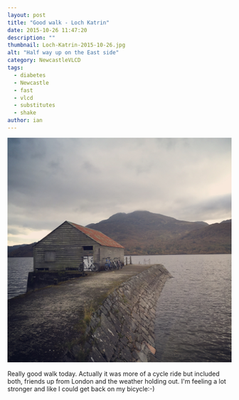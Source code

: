 ```yaml
---
layout: post
title: "Good walk - Loch Katrin"
date: 2015-10-26 11:47:20
description: ""
thumbnail: Loch-Katrin-2015-10-26.jpg
alt: "Half way up on the East side"
category: NewcastleVLCD
tags:
  - diabetes
  - Newcastle
  - fast
  - vlcd
  - substitutes
  - shake
author: ian
---
```


![Pie and water stop](/assets/i/Loch-Katrin-2015-10-26.jpg)

Really good walk today. Actually it was more of a cycle ride but included both, friends up from London and the weather holding out. I'm feeling a lot stronger and like I could get back on my bicycle:-)
